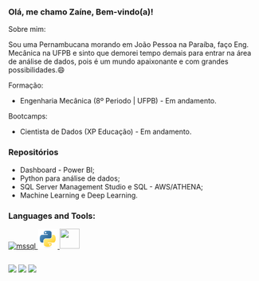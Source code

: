 ### Olá, me chamo Zaíne, Bem-vindo(a)!

Sobre mim:

Sou uma Pernambucana morando em João Pessoa na Paraíba, faço Eng. Mecânica na UFPB e sinto que demorei tempo demais para entrar na área de análise de dados, pois é um mundo apaixonante e com grandes possibilidades.😄


Formação:

* Engenharia Mecânica (8º Periodo | UFPB) - Em andamento.

Bootcamps:

* Cientista de Dados (XP Educação) - Em andamento.


### Repositórios

* Dashboard - Power BI;
* Python para análise de dados;
* SQL Server Management Studio e SQL - AWS/ATHENA; 
* Machine Learning e Deep Learning.




<div align="center">
 
<h3 align="left">Languages and Tools:</h3>
<p align="left"> </a> <a href="https://www.microsoft.com/en-us/sql-server" target="_black" rel="noreferrer"> <img src="https://www.svgrepo.com/show/303229/microsoft-sql-server-logo.svg" alt="mssql" width="40" height="40"/> </a> <a href="https://www.python.org" target="_blank" rel="noreferrer"> <img src="https://raw.githubusercontent.com/devicons/devicon/master/icons/python/python-original.svg" alt="python" width="40" height="40"/> 
<img src="https://cdn.jsdelivr.net/gh/devicons/devicon/icons/rstudio/rstudio-original.svg" width="40" height="40"/>  </a> </p>
          
  
</div>
  
  
  ##
 
<div> 
  <a href="https://www.linkedin.com/in/zaine-vasconcelos-a8674255/" target="_blank"><img src="https://img.shields.io/badge/-LinkedIn-%230077B5?style=for-the-badge&logo=linkedin&logoColor=white" target="_blank"></a> 
  <a href="https://www.instagram.com/zaine_vasconcelos/" target="_blank"><img src="https://img.shields.io/badge/-Instagram-%23E4405F?style=for-the-badge&logo=instagram&logoColor=white" target="_blank"></a> 
  <a href = "mailto:zainevasconcelos@gmail.com"><img src="https://img.shields.io/badge/-Gmail-%23333?style=for-the-badge&logo=gmail&logoColor=white" target="_blank">

</a> 
</div>

  
